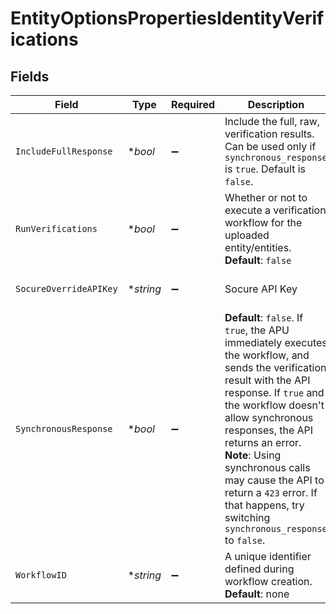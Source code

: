 # EntityOptionsPropertiesIdentityVerifications


## Fields

| Field                                                                                                                                                                                                                                                                                                                                                                          | Type                                                                                                                                                                                                                                                                                                                                                                           | Required                                                                                                                                                                                                                                                                                                                                                                       | Description                                                                                                                                                                                                                                                                                                                                                                    | Example                                                                                                                                                                                                                                                                                                                                                                        |
| ------------------------------------------------------------------------------------------------------------------------------------------------------------------------------------------------------------------------------------------------------------------------------------------------------------------------------------------------------------------------------ | ------------------------------------------------------------------------------------------------------------------------------------------------------------------------------------------------------------------------------------------------------------------------------------------------------------------------------------------------------------------------------ | ------------------------------------------------------------------------------------------------------------------------------------------------------------------------------------------------------------------------------------------------------------------------------------------------------------------------------------------------------------------------------ | ------------------------------------------------------------------------------------------------------------------------------------------------------------------------------------------------------------------------------------------------------------------------------------------------------------------------------------------------------------------------------ | ------------------------------------------------------------------------------------------------------------------------------------------------------------------------------------------------------------------------------------------------------------------------------------------------------------------------------------------------------------------------------ |
| `IncludeFullResponse`                                                                                                                                                                                                                                                                                                                                                          | **bool*                                                                                                                                                                                                                                                                                                                                                                        | :heavy_minus_sign:                                                                                                                                                                                                                                                                                                                                                             | Include the full, raw, verification results. Can be used only if `synchronous_response` is `true`. Default is `false`.                                                                                                                                                                                                                                                         |                                                                                                                                                                                                                                                                                                                                                                                |
| `RunVerifications`                                                                                                                                                                                                                                                                                                                                                             | **bool*                                                                                                                                                                                                                                                                                                                                                                        | :heavy_minus_sign:                                                                                                                                                                                                                                                                                                                                                             | Whether or not to execute a verification workflow for the uploaded entity/entities. **Default**: `false`                                                                                                                                                                                                                                                                       | false                                                                                                                                                                                                                                                                                                                                                                          |
| `SocureOverrideAPIKey`                                                                                                                                                                                                                                                                                                                                                         | **string*                                                                                                                                                                                                                                                                                                                                                                      | :heavy_minus_sign:                                                                                                                                                                                                                                                                                                                                                             | Socure API Key                                                                                                                                                                                                                                                                                                                                                                 | 4543h90fdm3-02r8fgdgfd-78gf7tdg                                                                                                                                                                                                                                                                                                                                                |
| `SynchronousResponse`                                                                                                                                                                                                                                                                                                                                                          | **bool*                                                                                                                                                                                                                                                                                                                                                                        | :heavy_minus_sign:                                                                                                                                                                                                                                                                                                                                                             | **Default**: `false`. If `true`,  the APU immediately executes the workflow, and sends the verification result with the API response. If `true` and the workflow doesn't allow synchronous responses, the API returns an error.<br/>**Note**: Using synchronous calls may cause the API to return a `423` error. If that happens, try switching `synchronous_response` to `false`. | false                                                                                                                                                                                                                                                                                                                                                                          |
| `WorkflowID`                                                                                                                                                                                                                                                                                                                                                                   | **string*                                                                                                                                                                                                                                                                                                                                                                      | :heavy_minus_sign:                                                                                                                                                                                                                                                                                                                                                             | A unique identifier defined during workflow creation. **Default**: none<br/>                                                                                                                                                                                                                                                                                                   | sanctions_check_1                                                                                                                                                                                                                                                                                                                                                              |
